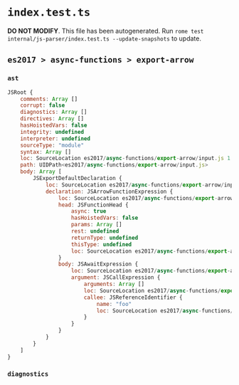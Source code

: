 # `index.test.ts`

**DO NOT MODIFY**. This file has been autogenerated. Run `rome test internal/js-parser/index.test.ts --update-snapshots` to update.

## `es2017 > async-functions > export-arrow`

### `ast`

```javascript
JSRoot {
	comments: Array []
	corrupt: false
	diagnostics: Array []
	directives: Array []
	hasHoistedVars: false
	integrity: undefined
	interpreter: undefined
	sourceType: "module"
	syntax: Array []
	loc: SourceLocation es2017/async-functions/export-arrow/input.js 1:0-2:0
	path: UIDPath<es2017/async-functions/export-arrow/input.js>
	body: Array [
		JSExportDefaultDeclaration {
			loc: SourceLocation es2017/async-functions/export-arrow/input.js 1:0-1:38
			declaration: JSArrowFunctionExpression {
				loc: SourceLocation es2017/async-functions/export-arrow/input.js 1:15-1:38
				head: JSFunctionHead {
					async: true
					hasHoistedVars: false
					params: Array []
					rest: undefined
					returnType: undefined
					thisType: undefined
					loc: SourceLocation es2017/async-functions/export-arrow/input.js 1:15-1:26
				}
				body: JSAwaitExpression {
					loc: SourceLocation es2017/async-functions/export-arrow/input.js 1:27-1:38
					argument: JSCallExpression {
						arguments: Array []
						loc: SourceLocation es2017/async-functions/export-arrow/input.js 1:33-1:38
						callee: JSReferenceIdentifier {
							name: "foo"
							loc: SourceLocation es2017/async-functions/export-arrow/input.js 1:33-1:36 (foo)
						}
					}
				}
			}
		}
	]
}
```

### `diagnostics`

```

```
